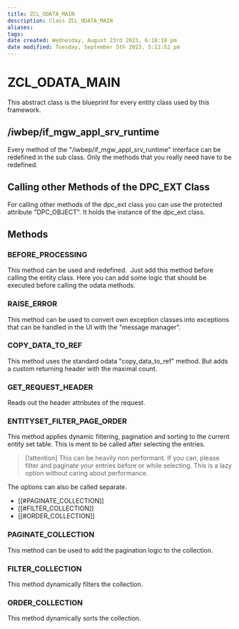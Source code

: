 ```yaml
---
title: ZCL_ODATA_MAIN
description: Class ZCL_ODATA_MAIN
aliases: 
tags: 
date created: Wednesday, August 23rd 2023, 6:18:18 pm
date modified: Tuesday, September 5th 2023, 5:12:52 pm
---
```

# ZCL_ODATA_MAIN

This abstract class is the blueprint for every entity class used by this framework.

## /iwbep/if_mgw_appl_srv_runtime

Every method of the "/iwbep/if_mgw_appl_srv_runtime" interface can be redefined in the sub class. Only the methods that you really need have to be redefined.

## Calling other Methods of the DPC_EXT Class

For calling other methods of the dpc_ext class you can use the protected attribute "DPC_OBJECT". It holds the instance of the dpc_ext class.

## Methods

### BEFORE_PROCESSING

This method can be used and redefined.  Just add this method before calling the entity class.
Here you can add some logic that should be executed before calling the odata methods.

### RAISE_ERROR

This method can be used to convert own exception classes into exceptions that can be handled in the UI with the "message manager".

### COPY_DATA_TO_REF

This method uses the standard odata "copy_data_to_ref" method. But adds a custom returning header with the maximal count.

### GET_REQUEST_HEADER

Reads out the header attributes of the request.

### ENTITYSET_FILTER_PAGE_ORDER

This method applies dynamic filtering, pagination and sorting to the current entity set table. This is ment to be called after selecting the entries.

> [!attention]
> This can be heavily non performant. If you can, please filter and paginate your entries before or while selecting.
> This is a lazy option without caring about performance.

The options can also be called separate.

- [[#PAGINATE_COLLECTION]]
- [[#FILTER_COLLECTION]]
- [[#ORDER_COLLECTION]]

### PAGINATE_COLLECTION

This method can be used to add the pagination logic to the collection.

### FILTER_COLLECTION

This method dynamically filters the collection.

### ORDER_COLLECTION

This method dynamically sorts the collection.
